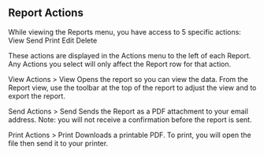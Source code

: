 ## Report Actions

While viewing the Reports menu, you have access to 5 specific actions: 
View
Send
Print
Edit
Delete

These actions are displayed in the Actions menu to the left of each Report. Any Actions you select will only affect the Report row for that action.

View
Actions > View
Opens the report so you can view the data.
From the Report view, use the toolbar at the top of the report to adjust the view and to export the report.

Send
Actions > Send
Sends the Report as a PDF attachment to your email address.
Note: you will not receive a confirmation before the report is sent. 

Print
Actions > Print
Downloads a printable PDF. To print, you will open the file then send it to your printer.




